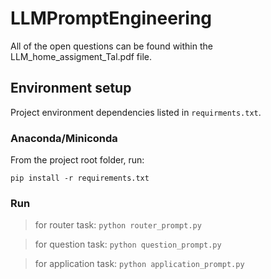 # LLMPromptEngineering
All of the open questions can be found within the LLM_home_assigment_Tal.pdf file.

## Environment setup

Project environment dependencies listed in 
`requirments.txt`.

### Anaconda/Miniconda

From the project root folder, run:
```
pip install -r requirements.txt
```

### Run
> for router task: ```python router_prompt.py```

> for question task: ```python question_prompt.py```

> for application task: ```python application_prompt.py```

```
